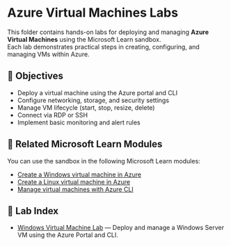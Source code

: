 # Azure Virtual Machines Labs

This folder contains hands-on labs for deploying and managing **Azure Virtual Machines** using the Microsoft Learn sandbox.  
Each lab demonstrates practical steps in creating, configuring, and managing VMs within Azure.

## 📘 Objectives
- Deploy a virtual machine using the Azure portal and CLI  
- Configure networking, storage, and security settings  
- Manage VM lifecycle (start, stop, resize, delete)  
- Connect via RDP or SSH  
- Implement basic monitoring and alert rules

## 🧠 Related Microsoft Learn Modules
You can use the sandbox in the following Microsoft Learn modules:
- [Create a Windows virtual machine in Azure](https://learn.microsoft.com/en-us/training/modules/create-windows-virtual-machine-in-azure/)
- [Create a Linux virtual machine in Azure](https://learn.microsoft.com/en-us/training/modules/create-linux-virtual-machine-in-azure/)
- [Manage virtual machines with Azure CLI](https://learn.microsoft.com/en-us/training/modules/manage-virtual-machines-with-azure-cli/)

## 🧩 Lab Index

- [Windows Virtual Machine Lab](./windows-vm/README.md) — Deploy and manage a Windows Server VM using the Azure Portal and CLI.
